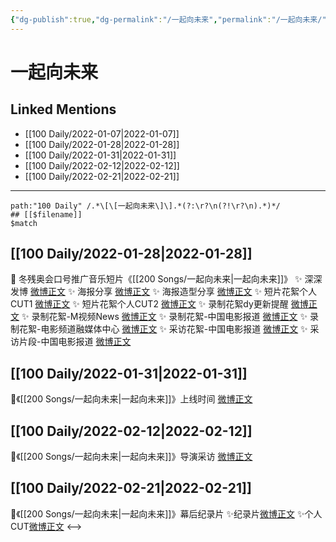 ```yaml
---
{"dg-publish":true,"dg-permalink":"/一起向未来","permalink":"/一起向未来/"}
---
```


# 一起向未来

## Linked Mentions
- [[100 Daily/2022-01-07\|2022-01-07]]
- [[100 Daily/2022-01-28\|2022-01-28]]
- [[100 Daily/2022-01-31\|2022-01-31]]
- [[100 Daily/2022-02-12\|2022-02-12]]
- [[100 Daily/2022-02-21\|2022-02-21]]


---

```expander
path:"100 Daily" /.*\[\[一起向未来\]\].*(?:\r?\n(?!\r?\n).*)*/
## [[$filename]]
$match
```
## [[100 Daily/2022-01-28\|2022-01-28]]
💫 冬残奥会口号推广音乐短片《[[200 Songs/一起向未来\|一起向未来]]》
✨ 深深发博 [微博正文](https://m.weibo.cn/6466290670/4730585198887015)
✨ 海报分享 [微博正文](https://m.weibo.cn/6466290670/4730625317146969)
✨ 海报造型分享 [微博正文](https://m.weibo.cn/6466290670/4730687650005853)
✨ 短片花絮个人CUT1 [微博正文](https://m.weibo.cn/6466290670/4730700610145087)
✨ 短片花絮个人CUT2 [微博正文](https://m.weibo.cn/6466290670/4730716161579221)
✨ 录制花絮dy更新提醒 [微博正文](https://m.weibo.cn/6466290670/4730601955393593)
✨ 录制花絮-M视频News [微博正文](https://m.weibo.cn/6466290670/4730623447012995)
✨ 录制花絮-中国电影报道 [微博正文](https://m.weibo.cn/6466290670/4730649472145533)
✨ 录制花絮-电影频道融媒体中心 [微博正文](https://m.weibo.cn/6466290670/4730634390214360)
✨ 采访花絮-中国电影报道 [微博正文](https://m.weibo.cn/6466290670/4730634733885303)
✨ 采访片段-中国电影报道 [微博正文](https://m.weibo.cn/6466290670/4730632929811233)
## [[100 Daily/2022-01-31\|2022-01-31]]
💫《[[200 Songs/一起向未来\|一起向未来]]》上线时间 [微博正文](https://m.weibo.cn/6466290670/4731666936104211)
## [[100 Daily/2022-02-12\|2022-02-12]]
🌟《[[200 Songs/一起向未来\|一起向未来]]》导演采访 [微博正文](https://weibo.com/detail/4736057868812759)
## [[100 Daily/2022-02-21\|2022-02-21]]
🌟《[[200 Songs/一起向未来\|一起向未来]]》幕后纪录片
✨纪录片[微博正文](https://m.weibo.cn/6466290670/4739401320498144)
✨个人CUT[微博正文](https://m.weibo.cn/6466290670/4739445750500727)
<-->